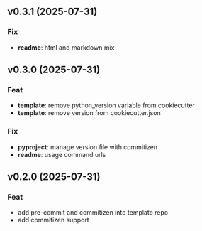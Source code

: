 ## v0.3.1 (2025-07-31)

### Fix

- **readme**: html and markdown mix

## v0.3.0 (2025-07-31)

### Feat

- **template**: remove python_version variable from cookiecutter
- **template**: remove version from cookiecutter.json

### Fix

- **pyproject**: manage version file with commitizen
- **readme**: usage command urls

## v0.2.0 (2025-07-31)

### Feat

- add pre-commit and commitizen into template repo
- add commitizen support
